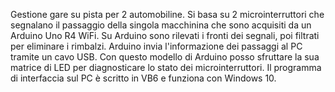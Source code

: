 Gestione gare su pista per 2 automobiline.
Si basa su 2 microinterruttori che segnalano il passaggio della singola macchinina che sono acquisiti da un Arduino Uno R4 WiFi.
Su Arduino sono rilevati i fronti dei segnali, poi filtrati per eliminare i rimbalzi.
Arduino invia l'informazione dei passaggi al PC tramite un cavo USB. 
Con questo modello di Arduino posso sfruttare la sua matrice di LED per diagnosticare lo stato dei microinterruttori.
Il programma di interfaccia sul PC è scritto in VB6 e funziona con Windows 10.

